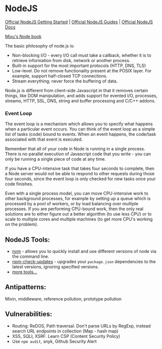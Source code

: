 
# NodeJS

[Official NodeJS Getting Started](https://nodejs.dev/learn) | [Official NodeJS Guides](https://nodejs.org/en/docs/guides/) | [Official NodeJS Docs](https://nodejs.org/dist/latest-v16.x/docs/api/)

[Mixu's Node book](https://book.mixu.net/node/single.html)

The basic philosophy of node.js is:
- Non-blocking I/O - every I/O call must take a callback, whether it is to retrieve information from disk, network or another process.
- Built-in support for the most important protocols (HTTP, DNS, TLS)
- Low-level. Do not remove functionality present at the POSIX layer. For example, support half-closed TCP connections.
- Stream everything; never force the buffering of data.

Node.js is different from client-side Javascript in that it removes certain things,
like DOM manipulation, and adds support for evented I/O, processes, streams, HTTP, SSL, DNS, string and buffer processing and C/C++ addons.

### Event Loop

The event loop is a mechanism which allows you to specify what happens when a particular event occurs.
You can think of the event loop as a simple list of tasks (code) bound to events.
When an event happens, the code/task associated with that event is executed.

Remember that all of your code in Node is running in a single process.
There is no parallel execution of Javascript code that you write - you can only be running a single piece of code at any time.

If you have a CPU-intensive task that takes four seconds to complete, then a Node server would not be able to respond to other requests during those four seconds,
since the event loop is only checked for new tasks once your code finishes.

Even with a single process model, you can move CPU-intensive work to other background processes,
for example by setting up a queue which is processed by a pool of workers, or by load balancing over multiple processes.
If you are performing CPU-bound work, then the only real solutions are to either figure out a better algorithm (to use less CPU)
or to scale to multiple cores and multiple machines (to get more CPU's working on the problem).

## NodeJS Tools:

- [nvm](https://github.com/nvm-sh/nvm#intro) - allows you to quickly install and use different versions of node via the command line.
- [npm-check-updates](https://www.npmjs.com/package/npm-check-updates) - upgrades your `package.json` dependencies to the latest versions, ignoring specified versions.
- [more tools...](https://github.com/stepanenko/nodejs-info/blob/master/TOOLS.md#tools-to-try)

## Antipatterns:

Mixin, middleware, reference pollution, prototype pollution

## Vulnerabilities:

- Routing: ReDOS, Path traversal. Don't parse URLs by RegExp, instead search URL endpoints in collection (Map - hash map)
- XSS, SQLI, XSRF. Learn CSP (Content Security Policy)
- Use `npm audit`, snyk, Github Security Alert



